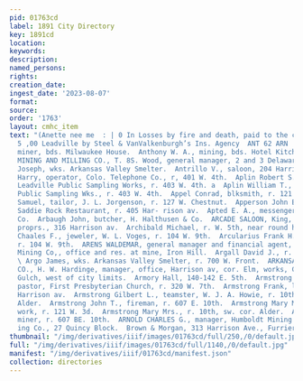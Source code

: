 ```yaml
---
pid: 01763cd
label: 1891 City Directory
key: 1891cd
location: 
keywords: 
description: 
named_persons: 
rights: 
creation_date: 
ingest_date: '2023-08-07'
format: 
source: 
order: '1763'
layout: cmhc_item
text: "(Anette nee me  : | 0 In Losses by fire and death, paid to the citizens of
  5 ,00 Leadville by Steel & VanValkenburgh’s Ins. Agency  ANT 62 ARN  Anthony L.,
  miner, bds. Milwaukee House.  Anthony W. A., mining, bds. Hotel Kitchen.  ANTIOCH
  MINING AND MILLING CO., T. 8S. Wood, general manager, 2 and 3 Delaware Block,  Anton
  Joseph, wks. Arkansas Valley Smelter.  Antrillo V., saloon, 204 Harrison av,  Aplin
  Harry, operator, Colo. Telephone Co., r, 401 W. 4th.  Aplin Robert S., foreman,
  Leadville Public Sampling Works, r. 403 W. 4th. a  Aplin William T., sampler, Leadville
  Public Sampling Wks., r. 403 W. 4th.  Appel Conrad, blksmith, r. 121 Oak.  Appelman
  Samuel, tailor, J. L. Jorgenson, r. 127 W. Chestnut.  Apperson John E., waiter,
  Saddie Rock Restaurant, r. 405 Har- rison av.  Apted E. A., messenger, Pacific Express
  Co.  Arbaugh John, butcher, H. Halthusen & Co.  ARCADE SALOON, King, Butler & Co.,
  proprs., 316 Harrison av.  Archibald Michael, r. W. 5th, near round house.  Arcularius
  Chaales F., jeweler, W. L. Voges, r. 104 W. 9th.  Arcularius Frank H., (Tamm & Arcularius,)
  r. 104 W. 9th.  ARENS WALDEMAR, general manager and financial agent, Iron Silver
  Mining Co,, office and res. at mine, Iron Hill.  Argall David J., r. La Plata Smelter.
  \ Argo James, wks. Arkansas Valley Smelter, r. 700 W. Front.  ARKANSAS VALLEY SMELTING
  CO., H. W. Hardinge, manager, office, Harrison av, cor. Elm, works, Cali- fornia
  Gulch, west of city limits.  Armory Hall, 140-142 E. 5th.  Armstrong Arthur E. Rev.,
  pastor, First Presbyterian Church, r. 320 W. 7th.  Armstrong Frank, lab, r. 912
  Harrison av.  Armstrong Gilbert L., teamster, W. J. A. Howie, r. 10th, sw. cor.
  Alder.  Armstrong John T., fireman, r. 607 E. 10th.  Armstrong Mary Miss, art needle
  work, r. 121 W. 3d.  Armstrong Mary Mrs., r. 10th, sw. cor. Alder.  Armstrong William,
  miner, r. 607 BE. 10th.  ARNOLD CHARLES G., manager, Humboldt Mining and Smelt-
  ing Co., 27 Quincy Block.  Brown & Morgan, 313 Harrison Ave., Furriers "
thumbnail: "/img/derivatives/iiif/images/01763cd/full/250,/0/default.jpg"
full: "/img/derivatives/iiif/images/01763cd/full/1140,/0/default.jpg"
manifest: "/img/derivatives/iiif/01763cd/manifest.json"
collection: directories
---
```


